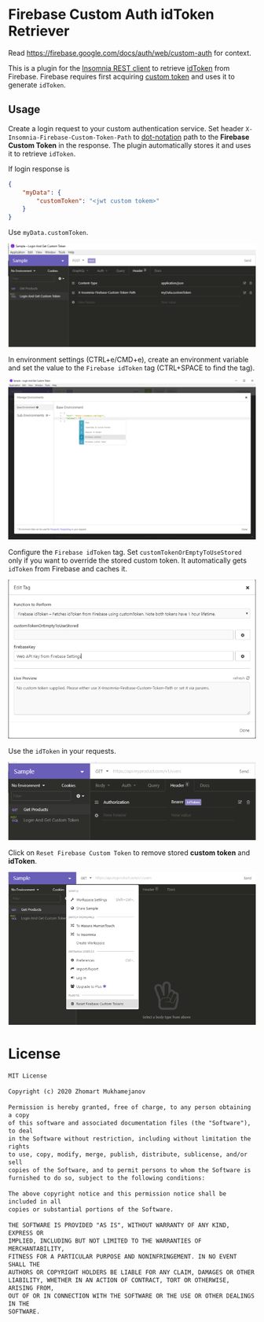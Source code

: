 # Firebase Custom Auth idToken Retriever

Read https://firebase.google.com/docs/auth/web/custom-auth for context.

This is a plugin for the [Insomnia REST client](https://insomnia.rest/) to retrieve
[idToken](https://firebase.google.com/docs/auth/users#auth_tokens) from Firebase. Firebase
requires first acquiring
[custom token](https://firebase.google.com/docs/auth/admin/create-custom-tokens) and uses it
to generate `idToken`.

## Usage

Create a login request to your custom authentication service. Set header
`X-Insomnia-Firebase-Custom-Token-Path` to [dot-notation](https://lodash.com/docs/4.17.15#get)
path to the __Firebase Custom Token__ in the response. The plugin automatically stores it and uses it to
retrieve `idToken`.

If login response is

```json
{
    "myData": {
        "customToken": "<jwt custom tokem>"
    }
}
```

Use `myData.customToken`.

![loginAndGetCustomToken.png](https://raw.githubusercontent.com/Zhomart/insomnia-plugin-firebase-custom-auth/master/screenshots/loginAndGetCustomToken.png)

In environment settings (CTRL+e/CMD+e), create an environment variable and set the value
to the `Firebase idToken` tag (CTRL+SPACE to find the tag).

![createIdTokenTag.png](https://raw.githubusercontent.com/Zhomart/insomnia-plugin-firebase-custom-auth/master/screenshots/createIdTokenTag.png)

Configure the `Firebase idToken` tag. Set `customTokenOrEmptyToUseStored` only if you
want to override the stored custom token. It automatically gets `idToken` from Firebase and caches it.

![configuringIdTokenTag.png](https://raw.githubusercontent.com/Zhomart/insomnia-plugin-firebase-custom-auth/master/screenshots/configuringIdTokenTag.png)

Use the `idToken` in your requests.

![useIdToken.png](https://raw.githubusercontent.com/Zhomart/insomnia-plugin-firebase-custom-auth/master/screenshots/useIdToken.png)

Click on `Reset Firebase Custom Token` to remove stored __custom token__ and __idToken__.

![resetTokens.png](https://raw.githubusercontent.com/Zhomart/insomnia-plugin-firebase-custom-auth/master/screenshots/resetTokens.png)


# License

    MIT License

    Copyright (c) 2020 Zhomart Mukhamejanov

    Permission is hereby granted, free of charge, to any person obtaining a copy
    of this software and associated documentation files (the "Software"), to deal
    in the Software without restriction, including without limitation the rights
    to use, copy, modify, merge, publish, distribute, sublicense, and/or sell
    copies of the Software, and to permit persons to whom the Software is
    furnished to do so, subject to the following conditions:

    The above copyright notice and this permission notice shall be included in all
    copies or substantial portions of the Software.

    THE SOFTWARE IS PROVIDED "AS IS", WITHOUT WARRANTY OF ANY KIND, EXPRESS OR
    IMPLIED, INCLUDING BUT NOT LIMITED TO THE WARRANTIES OF MERCHANTABILITY,
    FITNESS FOR A PARTICULAR PURPOSE AND NONINFRINGEMENT. IN NO EVENT SHALL THE
    AUTHORS OR COPYRIGHT HOLDERS BE LIABLE FOR ANY CLAIM, DAMAGES OR OTHER
    LIABILITY, WHETHER IN AN ACTION OF CONTRACT, TORT OR OTHERWISE, ARISING FROM,
    OUT OF OR IN CONNECTION WITH THE SOFTWARE OR THE USE OR OTHER DEALINGS IN THE
    SOFTWARE.
